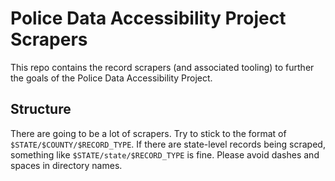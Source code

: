 # Police Data Accessibility Project Scrapers

This repo contains the record scrapers (and associated tooling) to further the goals of the Police Data Accessibility Project.

## Structure

There are going to be a lot of scrapers. Try to stick to the format of `$STATE/$COUNTY/$RECORD_TYPE`. If there are state-level records being scraped, something like `$STATE/state/$RECORD_TYPE` is fine. Please avoid dashes and spaces in directory names.

